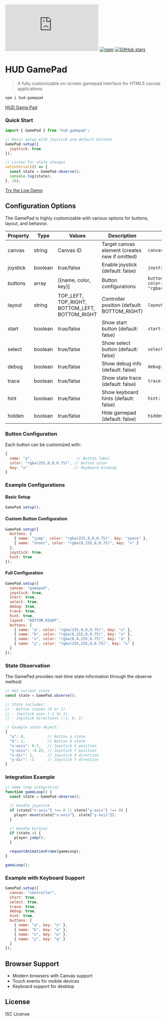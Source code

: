 [![File Size](https://img.shields.io/github/size/32teeth/hud-gamepad/index.js?style=for-the-badge)](https://github.com/32teeth/hud-gamepad/edit/master/README.md)
[![npm](https://img.shields.io/npm/dw/hud-gamepad?logo=npm&style=for-the-badge)](https://www.npmjs.com/package/hud-gamepad)
[![GitHub stars](https://img.shields.io/github/stars/32teeth/hud-gamepad?color=pink&label=love&logo=github&logoColor=white&style=for-the-badge)](https://github.com/32teeth/hud-gamepad/edit/master/README.md)

# HUD GamePad
> A fully customizable on-screen gamepad interface for HTML5 canvas applications

```bash
npm i hud-gamepad
```

[HUD Game Pad](https://raw.githubusercontent.com/npm-packages-collection/hud-gamepad/refs/heads/main/assets/hud-gamepad.gif")

### Quick Start
```javascript
import { GamePad } from 'hud-gamepad';

// Basic setup with joystick and default buttons
GamePad.setup({
  joystick: true
});

// Listen for state changes
setInterval(() => {
  const state = GamePad.observe();
  console.log(state);
}, 16);
```

[Try the Live Demo](https://npm-packages-collection.github.io/hud-gamepad/example/)

## Configuration Options

The GamePad is highly customizable with various options for buttons, layout, and behavior.

| Property | Type | Values | Description | Example |
|----------|------|--------|-------------|---------|
| canvas | string | Canvas ID | Target canvas element (creates new if omitted) | `canvas: "gamepad"` |
| joystick | boolean | true/false | Enable joystick (default: false) | `joystick: true` |
| buttons | array | [{name, color, key}] | Button configurations | `buttons: [{name: "a", color: "rgba(255,0,0,0.75)"}]` |
| layout | string | TOP_LEFT, TOP_RIGHT, BOTTOM_LEFT, BOTTOM_RIGHT | Controller position (default: BOTTOM_RIGHT) | `layout: "BOTTOM_LEFT"` |
| start | boolean | true/false | Show start button (default: false) | `start: true` |
| select | boolean | true/false | Show select button (default: false) | `select: true` |
| debug | boolean | true/false | Show debug info (default: false) | `debug: true` |
| trace | boolean | true/false | Show state trace (default: false) | `trace: true` |
| hint | boolean | true/false | Show keyboard hints (default: false) | `hint: true` |
| hidden | boolean | true/false | Hide gamepad (default: false) | `hidden: true` |

### Button Configuration
Each button can be customized with:
```javascript
{
  name: "a",                    // Button label
  color: "rgba(255,0,0,0.75)", // Button color
  key: "x"                     // Keyboard binding
}
```

### Example Configurations

#### Basic Setup
```javascript
GamePad.setup();
```

#### Custom Button Configuration
```javascript
GamePad.setup({
  buttons: [
    { name: "jump", color: "rgba(255,0,0,0.75)", key: "space" },
    { name: "shoot", color: "rgba(0,255,0,0.75)", key: "x" }
  ],
  joystick: true,
  hint: true
});
```

#### Full Configuration
```javascript
GamePad.setup({
  canvas: "gamepad",
  joystick: true,
  start: true,
  select: true,
  debug: true,
  trace: true,
  hint: true,
  layout: "BOTTOM_RIGHT",
  buttons: [
    { name: "a", color: "rgba(255,0,0,0.75)", key: "x" },
    { name: "b", color: "rgba(0,255,0,0.75)", key: "z" },
    { name: "x", color: "rgba(0,0,255,0.75)", key: "a" },
    { name: "y", color: "rgba(255,255,0,0.75)", key: "s" }
  ]
});
```

### State Observation
The GamePad provides real-time state information through the observe method:

```javascript
// Get current state
const state = GamePad.observe();

// State includes:
// - Button states (0 or 1)
// - Joystick axes (-1 to 1)
// - Joystick directions (-1, 0, 1)

// Example state object:
{
  "a": 0,          // Button a state
  "b": 1,          // Button b state
  "x-axis": 0.5,   // Joystick X position
  "y-axis": -0.25, // Joystick Y position
  "x-dir": 1,      // Joystick X direction
  "y-dir": -1      // Joystick Y direction
}
```

### Integration Example
```javascript
// Game loop integration
function gameLoop() {
  const state = GamePad.observe();

  // Handle joystick
  if (state["x-axis"] !== 0 || state["y-axis"] !== 0) {
    player.move(state["x-axis"], state["y-axis"]);
  }

  // Handle buttons
  if (state.a) {
    player.jump();
  }

  requestAnimationFrame(gameLoop);
}

gameLoop();
```

### Example with Keyboard Support
```javascript
GamePad.setup({
  canvas: "controller",
  start: true,
  select: true,
  trace: true,
  debug: true,
  hint: true,
  buttons: [
    { name: "a", key: "s" },
    { name: "b", key: "a" },
    { name: "x", key: "w" },
    { name: "y", key: "q" }
  ]
});
```

## Browser Support
- Modern browsers with Canvas support
- Touch events for mobile devices
- Keyboard support for desktop

## License
ISC License